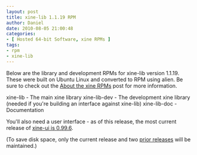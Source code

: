 ```yaml
---
layout: post
title: xine-lib 1.1.19 RPM
author: Daniel
date: 2010-08-05 21:00:48
categories:
- [ Hosted 64-bit Software, xine RPMs ]
tags:
- rpm
- xine-lib
---
```


Below are the library and development RPMs for xine-lib version 1.1.19. These were built on Ubuntu Linux and converted to RPM using alien. Be sure to check out the [About the xine RPMs][abt] post for more information.

xine-lib - The main xine library
xine-lib-dev - The development xine library (needed if you're building an interface against xine-lib)
xine-lib-doc - Documentation

You'll also need a user interface - as of this release, the most current release of [xine-ui is 0.99.6][ui].

(To save disk space, only the current release and two [prior releases][pri] will be maintained.)


[abt]: /2005/about-the-xine-rpms.html "About the xine RPMs &bull; DJS Consulting Tech Blog"
[ui]:  /2010/xine-ui-0-99-6-rpm.html
[pri]: /2009/xine-lib-1-1-16-3-rpm.html
